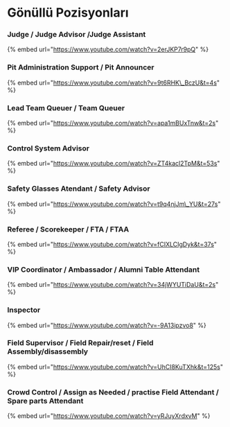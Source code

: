 # Gönüllü Pozisyonları

### Judge / Judge Advisor /Judge Assistant

{% embed url="https://www.youtube.com/watch?v=2erJKP7r9pQ" %}

### Pit Administration Support / Pit Announcer

{% embed url="https://www.youtube.com/watch?v=9t6RHK\_BczU&t=4s" %}

### Lead Team Queuer / Team Queuer

{% embed url="https://www.youtube.com/watch?v=apa1mBUxTnw&t=2s" %}

### Control System Advisor

{% embed url="https://www.youtube.com/watch?v=ZT4kacl2TpM&t=53s" %}

### Safety Glasses Atendant / Safety Advisor

{% embed url="https://www.youtube.com/watch?v=t9q4njJm\_YU&t=27s" %}

### Referee / Scorekeeper / FTA / FTAA

{% embed url="https://www.youtube.com/watch?v=fCIXLCIgDyk&t=37s" %}

### VIP Coordinator / Ambassador / Alumni Table Attendant

{% embed url="https://www.youtube.com/watch?v=34jWYUTiDaU&t=2s" %}

### Inspector

{% embed url="https://www.youtube.com/watch?v=-9A13ipzvo8" %}

### Field Supervisor / Field Repair/reset / Field Assembly/disassembly

{% embed url="https://www.youtube.com/watch?v=UhCI8KuTXhk&t=125s" %}

### Crowd Control / Assign as Needed / practise Field Attendant / Spare parts Attendant

{% embed url="https://www.youtube.com/watch?v=yRJuyXrdxvM" %}



